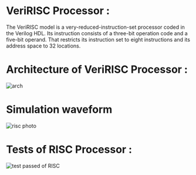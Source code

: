 # VeriRISC Processor :
The VeriRISC model is a very-reduced-instruction-set processor coded in the Verilog HDL. Its
instruction consists of a three-bit operation code and a five-bit operand. That restricts its instruction
set to eight instructions and its address space to 32 locations.

# Architecture of VeriRISC Processor :

![arch](https://github.com/YoussefMekawy/VeriRISC-CPU/assets/102920455/1f97693f-1027-4315-8a79-19495b9d7ca5)

# Simulation waveform 

![risc photo](https://github.com/YoussefMekawy/VeriRISC-CPU/assets/102920455/83930fe5-53b5-49f2-874b-cf316edd5378)


# Tests of RISC Processor :

![test passed of RISC](https://github.com/YoussefMekawy/VeriRISC-CPU/assets/102920455/3a9926d6-2475-459b-918c-8ae60aad5221)
